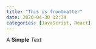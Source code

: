 ```yaml
---
title: "This is frontmatter"
date: 2020-04-30 12:34
categories: [JavaScript, React]
---
```

A **Simple**  *Text*